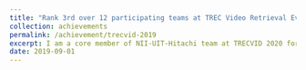```yaml
---
title: "Rank 3rd over 12 participating teams at TREC Video Retrieval Evaluation 2019 ‑ Instance Search Track"
collection: achievements 
permalink: /achievement/trecvid-2019
excerpt: I am a core member of NII-UIT-Hitachi team at TRECVID 2020 for large-scale video retrieval. Here, I handled all the implementations and carried out all experimentations for Instance Search track. The topic of this year is "Searching for specific person doing specific action" in ~470k videos.
date: 2019-09-01
---
```

